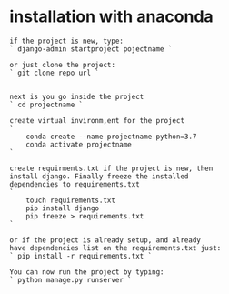 # installation with anaconda

    if the project is new, type:
    ` django-admin startproject pojectname `

    or just clone the project:
    ` git clone repo url `


    next is you go inside the project
    ` cd projectname `

    create virtual invironm,ent for the project
    `
        conda create --name projectname python=3.7
        conda activate projectname
    `

    create requirments.txt if the project is new, then
    install django. Finally freeze the installed
    dependencies to requirements.txt
    `
        touch requirements.txt
        pip install django
        pip freeze > requirements.txt
    `
    
    or if the project is already setup, and already
    have dependencies list on the requirements.txt just:
    ` pip install -r requirements.txt `

    You can now run the project by typing:
    ` python manage.py runserver `